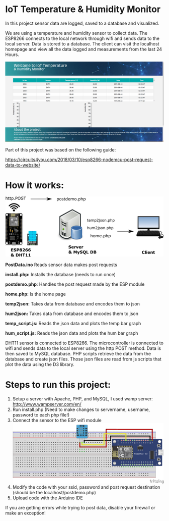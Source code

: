 # IoT Temperature & Humidity Monitor

In this project sensor data are logged, saved to a database and visualized. 

We are using a temperature and humidity sensor to collect data. The ESP8266 connects to the local network through wifi and sends data to the local server. Data is stored to a database. The client can visit the localhost homepage and view all the data logged and measurements from the last 24 Hours.

![IoT Monitor Demo](demo/demo.gif)

Part of this project was based on the following guide: 

https://circuits4you.com/2018/03/10/esp8266-nodemcu-post-request-data-to-website/

# How it works:
![How it works](demo/diagram.png)

**PostData.ino**  Reads sensor data makes post requests

**install.php:**  Installs the database (needs to run once)

**postdemo.php**: Handles the post request made by the ESP module

**home.php:**     Is the home page

**temp2json:**    Takes data from database and encodes them to json

**hum2json:**     Takes data from database and encodes them to json 

**temp_script.js:**  Reads the json data and plots the temp bar graph

**hum_script.js:**   Reads the json data and plots the hum bar graph

DHT11 sensor is connected to ESP8266. The microcontroller is connected to wifi and sends data to the local server using the http POST method. Data is then saved to MySQL database. PHP scripts retrieve the data from the database and create json files. Those json files are read from js scripts that plot the data using the D3 library.

# Steps to run this project:

1. Setup a server with Apache, PHP, and MySQL, I used wamp server: http://www.wampserver.com/en/
2. Run install.php (Need to make changes to servername, username, password to each php file!)
3. Connect the sensor to the ESP wifi module
![Breadboard](demo/breadboard.png)
4. Modify the code with your ssid, password and post request destination (should be the localhost/postdemo.php)
5. Upload code with the Arduino IDE

If you are getting errors while trying to post data, disable your firewall or make an exception!

